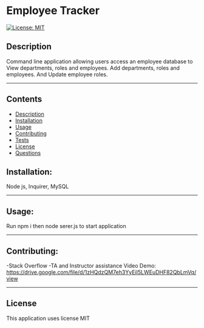 # Employee Tracker

[![License: MIT](https://img.shields.io/badge/License-MIT-yellow.svg)](https://opensource.org/licenses/MIT)

## Description
Command line application allowing users access an employee database to View departments, roles and employees. Add departments, roles and employees. And Update employee roles. 

---
## Contents
- [Description](#description)
- [Installation](#installation)
- [Usage](#usage)
- [Contributing](#contributing)
- [Tests](#tests)
- [License](#license)
- [Questions](#questions)



## Installation:
Node js, Inquirer, MySQL

---

## Usage:
Run npm i then node serer.js to start application

---

## Contributing:
-Stack Overflow
-TA and Instructor assistance
Video Demo: https://drive.google.com/file/d/1zHQdzQM7eh3YyEiI5LWEuDHF82QbLmVq/view


---


 ## License
This application uses license MIT
    

